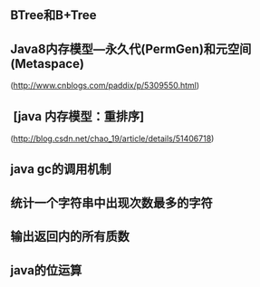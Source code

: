 ## BTree和B+Tree

## Java8内存模型—永久代(PermGen)和元空间(Metaspace)

(http://www.cnblogs.com/paddix/p/5309550.html)

##  [java 内存模型：重排序]

(http://blog.csdn.net/chao_19/article/details/51406718)

## java gc的调用机制

## 统计一个字符串中出现次数最多的字符

## 输出返回内的所有质数

## java的位运算

##
